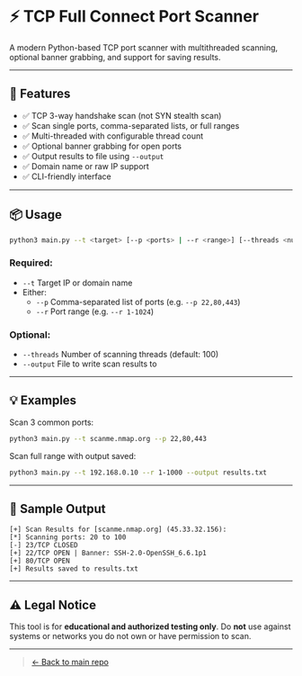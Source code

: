 # ⚡ TCP Full Connect Port Scanner

A modern Python-based TCP port scanner with multithreaded scanning, optional banner grabbing, and support for saving results.

---

## 🔧 Features

- ✅ TCP 3-way handshake scan (not SYN stealth scan)
- ✅ Scan single ports, comma-separated lists, or full ranges
- ✅ Multi-threaded with configurable thread count
- ✅ Optional banner grabbing for open ports
- ✅ Output results to file using `--output`
- ✅ Domain name or raw IP support
- ✅ CLI-friendly interface

---

## 📦 Usage

```bash
python3 main.py --t <target> [--p <ports> | --r <range>] [--threads <num>] [--output <file>]
```

### Required:
- `--t` Target IP or domain name
- Either:
  - `--p` Comma-separated list of ports (e.g. `--p 22,80,443`)
  - `--r` Port range (e.g. `--r 1-1024`)

### Optional:
- `--threads` Number of scanning threads (default: 100)
- `--output` File to write scan results to

---

## 💡 Examples

Scan 3 common ports:

```bash
python3 main.py --t scanme.nmap.org --p 22,80,443
```

Scan full range with output saved:

```bash
python3 main.py --t 192.168.0.10 --r 1-1000 --output results.txt
```

---

## 🧪 Sample Output

```
[+] Scan Results for [scanme.nmap.org] (45.33.32.156):
[*] Scanning ports: 20 to 100
[-] 23/TCP CLOSED
[+] 22/TCP OPEN | Banner: SSH-2.0-OpenSSH_6.6.1p1
[+] 80/TCP OPEN
[+] Results saved to results.txt
```

---

## ⚠️ Legal Notice

This tool is for **educational and authorized testing only**. Do **not** use against systems or networks you do not own or have permission to scan.

---

> [← Back to main repo](../README.md)  
